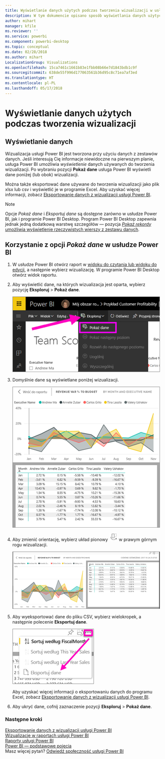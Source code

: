```yaml
---
title: Wyświetlanie danych użytych podczas tworzenia wizualizacji w usłudze Power BI
description: W tym dokumencie opisano sposób wyświetlania danych użytych podczas tworzenia wizualizacji w usłudze Power BI oraz sposób eksportowania tych danych do pliku CSV.
author: mihart
manager: kfile
ms.reviewer: ''
ms.service: powerbi
ms.component: powerbi-desktop
ms.topic: conceptual
ms.date: 02/28/2018
ms.author: mihart
LocalizationGroup: Visualizations
ms.openlocfilehash: 15ca7461c1661b83e1fbb08b66e7d1843bdb1c9f
ms.sourcegitcommit: 638de55f996d177063561b36d95c8c71ea7af3ed
ms.translationtype: HT
ms.contentlocale: pl-PL
ms.lasthandoff: 05/17/2018
---
```

# <a name="show-the-data-that-was-used-to-create-the-visualization"></a>Wyświetlanie danych użytych podczas tworzenia wizualizacji
## <a name="show-data"></a>Wyświetlanie danych
Wizualizacja usługi Power BI jest tworzona przy użyciu danych z zestawów danych. Jeśli interesują Cię informacje niewidoczne na pierwszym planie, usługa Power BI umożliwia *wyświetlenie* danych używanych do tworzenia wizualizacji. Po wybraniu pozycji **Pokaż dane** usługa Power BI wyświetli dane poniżej (lub obok) wizualizacji.

Można także eksportować dane używane do tworzenia wizualizacji jako plik xlsx lub csv i wyświetlić je w programie Excel. Aby uzyskać więcej informacji, zobacz [Eksportowanie danych z wizualizacji usługi Power BI](power-bi-visualization-export-data.md).

> [!NOTE]
> Opcje *Pokaż dane* i *Eksportuj dane* są dostępne zarówno w usłudze Power BI, jak i programie Power BI Desktop. Program Power BI Desktop zapewnia jednak jedną dodatkową warstwę szczegółów — pozycja [*Pokaż rekordy* umożliwia wyświetlenie rzeczywistych wierszy z zestawu danych](desktop-see-data-see-records.md).
> 
> 

## <a name="using-show-data-in-power-bi-service"></a>Korzystanie z opcji *Pokaż dane* w usłudze Power BI
1. W usłudze Power BI otwórz raport w [widoku do czytania lub widoku do edycji](service-reading-view-and-editing-view.md), a następnie wybierz wizualizację.  W programie Power BI Desktop otwórz widok raportu.
2. Aby wyświetlić dane, na których wizualizacja jest oparta, wybierz pozycję **Eksploruj** > **Pokaż dane**.
   
   ![wybieranie opcji Pokaż dane](media/service-reports-show-data/power-bi-show-data.png)
3. Domyślnie dane są wyświetlane poniżej wizualizacji.
   
   ![pionowe wyświetlanie elementu wizualnego i danych](media/service-reports-show-data/power-bi-explore-show-data.png)
4. Aby zmienić orientację, wybierz układ pionowy ![](media/service-reports-show-data/power-bi-vertical-icon-new.png) w prawym górnym rogu wizualizacji.
   
   ![poziome wyświetlanie elementu wizualnego i danych](media/service-reports-show-data/power-bi-explore-show-data2.png)
5. Aby wyeksportować dane do pliku CSV, wybierz wielokropek, a następnie polecenie **Eksportuj dane**.
   
    ![wybieranie opcji Eksportuj dane](media/service-reports-show-data/power-bi-export-data-new.png)
   
    Aby uzyskać więcej informacji o eksportowaniu danych do programu Excel, zobacz [Eksportowanie danych z wizualizacji usługi Power BI](power-bi-visualization-export-data.md).
6. Aby ukryć dane, cofnij zaznaczenie pozycji **Eksploruj** > **Pokaż dane**.

### <a name="next-steps"></a>Następne kroki
[Eksportowanie danych z wizualizacji usługi Power BI](power-bi-visualization-export-data.md)    
[Wizualizacje w raportach usługi Power BI](power-bi-report-visualizations.md)    
[Raporty usługi Power BI](service-reports.md)    
[Power BI — podstawowe pojęcia](service-basic-concepts.md)    
Masz więcej pytań? [Odwiedź społeczność usługi Power BI](http://community.powerbi.com/)

